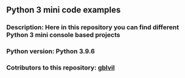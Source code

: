 <h2>Python 3 mini code examples</h2>
<h3>Description: Here in this repository you can find different Python 3 mini console based projects</h3>
</hr>
<h3>Python version: Python 3.9.6
<h3>Cotributors to this repository:</b> <a href="https://github.com/gblvil">gblvil</a></h3>



